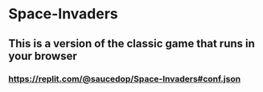 # Space-Invaders

## This is a version of the classic game that runs in your browser

### https://replit.com/@saucedop/Space-Invaders#conf.json
